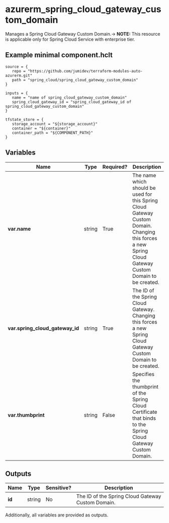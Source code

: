 # azurerm_spring_cloud_gateway_custom_domain

Manages a Spring Cloud Gateway Custom Domain.-> **NOTE:** This resource is applicable only for Spring Cloud Service with enterprise tier.

## Example minimal component.hclt

```hcl
source = {
   repo = "https://github.com/jumidev/terraform-modules-auto-azurerm.git" 
   path = "spring_cloud/spring_cloud_gateway_custom_domain" 
}

inputs = {
   name = "name of spring_cloud_gateway_custom_domain" 
   spring_cloud_gateway_id = "spring_cloud_gateway_id of spring_cloud_gateway_custom_domain" 
}

tfstate_store = {
   storage_account = "${storage_account}" 
   container = "${container}" 
   container_path = "${COMPONENT_PATH}" 
}

```

## Variables

| Name | Type | Required? |  Description |
| ---- | ---- | --------- |  ----------- |
| **var.name** | string | True | The name which should be used for this Spring Cloud Gateway Custom Domain. Changing this forces a new Spring Cloud Gateway Custom Domain to be created. | 
| **var.spring_cloud_gateway_id** | string | True | The ID of the Spring Cloud Gateway. Changing this forces a new Spring Cloud Gateway Custom Domain to be created. | 
| **var.thumbprint** | string | False | Specifies the thumbprint of the Spring Cloud Certificate that binds to the Spring Cloud Gateway Custom Domain. | 



## Outputs

| Name | Type | Sensitive? | Description |
| ---- | ---- | --------- | --------- |
| **id** | string | No  | The ID of the Spring Cloud Gateway Custom Domain. | 

Additionally, all variables are provided as outputs.
